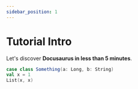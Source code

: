 ```yaml
---
sidebar_position: 1
---
```


# Tutorial Intro

Let's discover **Docusaurus in less than 5 minutes**.

```scala
case class Something(a: Long, b: String)
val x = 1                                                  
List(x, x)
```
